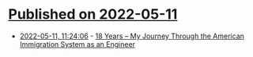 # [Published on 2022-05-11](index.md)

* [2022-05-11, 11:24:06](https://news.ycombinator.com/item?id=31338329) - [18 Years – My Journey Through the American Immigration System as an Engineer](https://software.rajivprab.com/2022/05/10/18-years-a-transient/)
